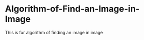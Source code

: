 Algorithm-of-Find-an-Image-in-Image
===================================

This is for algorithm of finding an image in image
